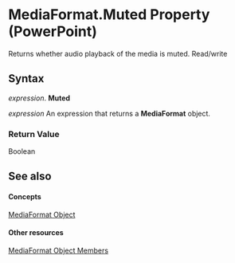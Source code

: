 
# MediaFormat.Muted Property (PowerPoint)

Returns whether audio playback of the media is muted. Read/write


## Syntax

 _expression_. **Muted**

 _expression_ An expression that returns a **MediaFormat** object.


### Return Value

Boolean


## See also


#### Concepts


[MediaFormat Object](26035913-32c6-fa4e-91c4-2e232e4d84a9.md)
#### Other resources


[MediaFormat Object Members](b291af82-4c7c-9898-207b-836f63c21d64.md)
